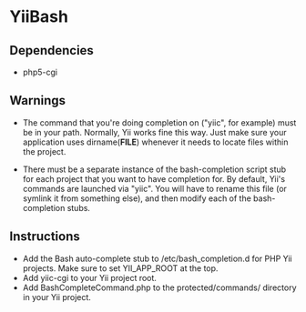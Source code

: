 YiiBash
=======

Dependencies
------------

* php5-cgi

Warnings
--------

* The command that you're doing completion on ("yiic", for example) must be in your path. Normally, Yii works fine this way. Just make sure your application uses dirname(__FILE__) whenever it needs to locate files within the project.

* There must be a separate instance of the bash-completion script stub for each project that you want to have completion for. By default, Yii's commands are launched via "yiic". You will have to rename this file (or symlink it from something else), and then modify each of the bash-completion stubs.

Instructions
------------

* Add the Bash auto-complete stub to /etc/bash_completion.d for PHP Yii projects. Make sure to set YII_APP_ROOT at the top.
* Add yiic-cgi to your Yii project root.
* Add BashCompleteCommand.php to the protected/commands/ directory in your Yii project.

